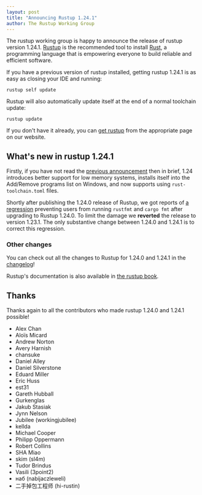 ```yaml
---
layout: post
title: "Announcing Rustup 1.24.1"
author: The Rustup Working Group
---
```


The rustup working group is happy to announce the release of rustup version 1.24.1. [Rustup][install] is the recommended tool to install [Rust][rust], a programming language that is empowering everyone to build reliable and efficient software.

If you have a previous version of rustup installed, getting rustup 1.24.1 is as easy as closing your IDE and running:

```
rustup self update
```

Rustup will also automatically update itself at the end of a normal toolchain update:

```
rustup update
```

If you don't have it already, you can [get rustup][install] from the appropriate page on our website.

[rust]: https://www.rust-lang.org
[install]: https://rustup.rs

## What's new in rustup 1.24.1

Firstly, if you have not read the [previous announcement][1.24.0] then in brief, 1.24
introduces better support for low memory systems, installs itself into the Add/Remove programs
list on Windows, and now supports using `rust-toolchain.toml` files.

[1.24.0]: https://blog.rust-lang.org/2021/04/27/Rustup-1.24.0.html

Shortly after publishing the 1.24.0 release of Rustup, we got reports of [a regression][2737]
preventing users from running `rustfmt` and `cargo fmt` after upgrading to
Rustup 1.24.0. To limit the damage we **reverted** the release to version
1.23.1. The only substantive change between 1.24.0 and 1.24.1 is to correct this regression.

[2737]: https://github.com/rust-lang/rustup/issues/2737

### Other changes

You can check out all the changes to Rustup for 1.24.0 and 1.24.1 in the [changelog]!

Rustup's documentation is also available in [the rustup book][book].

[changelog]: https://github.com/rust-lang/rustup/blob/stable/CHANGELOG.md
[book]: https://rust-lang.github.io/rustup/

## Thanks

Thanks again to all the contributors who made rustup 1.24.0 and 1.24.1 possible!

- Alex Chan
- Aloïs Micard
- Andrew Norton
- Avery Harnish
- chansuke
- Daniel Alley
- Daniel Silverstone
- Eduard Miller
- Eric Huss
- est31
- Gareth Hubball
- Gurkenglas
- Jakub Stasiak
- Jynn Nelson
- Jubilee (workingjubilee)
- kellda
- Michael Cooper
- Philipp Oppermann
- Robert Collins
- SHA Miao
- skim (sl4m)
- Tudor Brindus
- Vasili (3point2)
- наб (nabijaczleweli)
- 二手掉包工程师 (hi-rustin)
